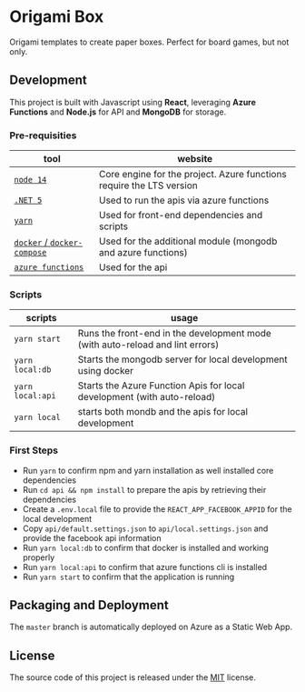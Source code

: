 # Origami Box

Origami templates to create paper boxes. Perfect for board games, but not only.

## Development

This project is built with Javascript using **React**, leveraging **Azure Functions** and **Node.js** for API and **MongoDB** for storage.

### Pre-requisities

| tool                                                                          | website                                                              |
| ----------------------------------------------------------------------------- | -------------------------------------------------------------------- |
| [`node 14`](https://nodejs.org/)                                              | Core engine for the project. Azure functions require the LTS version |
| [`.NET 5`](https://dotnet.microsoft.com/download)                           | Used to run the apis via azure functions                             |
| [`yarn`](https://yarnpkg.com/)                                                | Used for front-end dependencies and scripts                          |
| [`docker` / `docker-compose`](https://www.docker.com/)                        | Used for the additional module (mongodb and azure functions)         |
| [`azure functions`](https://www.npmjs.com/package/azure-functions-core-tools) | Used for the api                                                     |

### Scripts

| scripts          | usage                                                                         |
| ---------------- | ----------------------------------------------------------------------------- |
| `yarn start`     | Runs the front-end in the development mode (with auto-reload and lint errors) |
| `yarn local:db`  | Starts the mongodb server for local development using docker                  |
| `yarn local:api` | Starts the Azure Function Apis for local development (with auto-reload)       |
| `yarn local`     | starts both mondb and the apis for local development                          |

### First Steps

- Run `yarn` to confirm npm and yarn installation as well installed core dependencies
- Run `cd api && npm install` to prepare the apis by retrieving their dependencies
- Create a `.env.local` file to provide the `REACT_APP_FACEBOOK_APPID` for the local development
- Copy `api/default.settings.json` to `api/local.settings.json` and provide the facebook api information
- Run `yarn local:db` to confirm that docker is installed and working properly
- Run `yarn local:api` to confirm that azure functions cli is installed
- Run `yarn start` to confirm that the application is running

## Packaging and Deployment

The `master` branch is automatically deployed on Azure as a Static Web App.

## License

The source code of this project is released under the [MIT](LICENSE) license.
